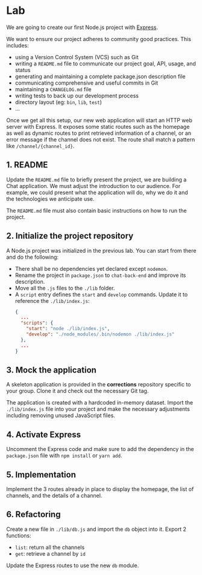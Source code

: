 
# Lab

We are going to create our first Node.js project with [Express](https://expressjs.com/).

We want to ensure our project adheres to community good practices. This includes:

- using a Version Control System (VCS) such as Git
- writing a `README.md` file to communicate our project goal, API, usage, and status
- generating and maintaining a complete package.json description file
- communicating comprehensive and useful commits in Git
- maintaining a `CHANGELOG.md` file
- writing tests to back up our development process
- directory layout (eg: `bin`, `lib`, `test`)
- ...

Once we get all this setup, our new web application will start an HTTP web server with Express. It exposes some static routes such as the homepage as well as dynamic routes to print retrieved information of a channel, or an error message if the channel does not exist. The route shall match a pattern like `/channel/{channel_id}`.

## 1. README

Update the `README.md` file to briefly present the project, we are building a Chat application. We must adjust the introduction to our audience. For example, we could present what the application will do, why we do it and the technologies we anticipate use.

The `README.md` file must also contain basic instructions on how to run the project.

## 2. Initialize the project repository

A Node.js project was initialized in the previous lab. You can start from there and do the following:

- There shall be no dependencies yet declared except `nodemon`.
- Rename the project in `package.json` to `chat-back-end` and improve its description.
- Move all the `.js` files to the `./lib` folder.
- A `script` entry defines the `start` and `develop` commands. Update it to reference the `./lib/index.js`:
  ```json
  {
    ...
    "scripts": {
      "start": "node ./lib/index.js",
      "develop": "./node_modules/.bin/nodemon ./lib/index.js"
    },
    ...
  }
  ```

## 3. Mock the application

A skeleton application is provided in the **corrections** repository specific to your group. Clone it and check out the necessary Git tag.

The application is created with a hardcoded in-memory dataset. Import the `./lib/index.js` file into your project and make the necessary adjustments including removing unused JavaScript files.

## 4. Activate Express

Uncomment the Express code and make sure to add the dependency in the `package.json` file with `npm install` or `yarn add`.

## 5. Implementation

Implement the 3 routes already in place to display the homepage, the list of channels, and the details of a channel.

## 6. Refactoring

Create a new file in `./lib/db.js` and import the `db` object into it. Export 2 functions:

* `list`: return all the channels
* `get`: retrieve a channel by `id`

Update the Express routes to use the new `db` module.
